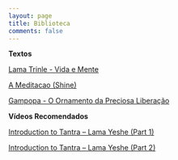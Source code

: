 ```yaml
---
layout: page
title: Biblioteca
comments: false
---
```



**Textos**

<a href="https://kalu.org.br/wp-admin/admin-ajax.php?juwpfisadmin=false&action=wpfd&task=file.download&wpfd_category_id=171&wpfd_file_id=1KNnNtUGpZ4Y8D9bs8Ywy1X88C-ZlXX3H&token=&preview=1">Lama Trinle - Vida e Mente</a>

<a href="https://kalu.org.br/wp-admin/admin-ajax.php?juwpfisadmin=false&action=wpfd&task=file.download&wpfd_category_id=171&wpfd_file_id=1niFqd24rM_8jkodaNvB8lvp6yDGR40Ud&token=&preview=1">A Meditacao (Shine)</a>

<a href="https://kalu.org.br/wp-admin/admin-ajax.php?juwpfisadmin=false&action=wpfd&task=file.download&wpfd_category_id=171&wpfd_file_id=1oDqY2-0SRzv0JFURC9GVZ5TQJ_MHC_rK&token=&preview=1">Gampopa - O Ornamento da Preciosa Liberação</a>

**Vídeos Recomendados**

<a href="https://www.youtube.com/watch?v=5Fb8dpQ5dkA">Introduction to Tantra – Lama Yeshe (Part 1)</a>

<a href="https://www.youtube.com/watch?v=nfw9bUbzuHQ&t=482s">Introduction to Tantra – Lama Yeshe (Part 2)</a>
